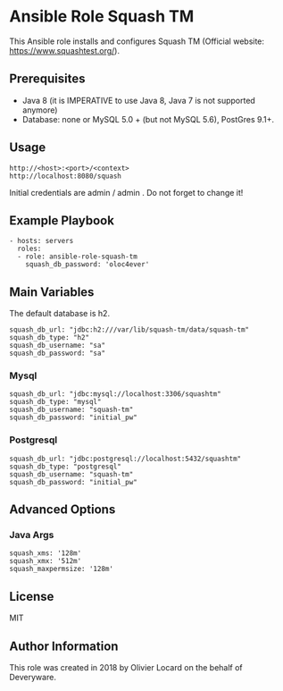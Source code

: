 # Ansible Role Squash TM

This Ansible role installs and configures Squash TM (Official website: https://www.squashtest.org/).

## Prerequisites

* Java 8 (it is IMPERATIVE to use Java 8, Java 7 is not supported anymore)
* Database: none or MySQL 5.0 + (but not MySQL 5.6), PostGres 9.1+.

## Usage

    http://<host>:<port>/<context>
    http://localhost:8080/squash

Initial credentials are admin / admin . Do not forget to change it!

## Example Playbook

    - hosts: servers
      roles:
      - role: ansible-role-squash-tm
        squash_db_password: 'oloc4ever'

## Main Variables

The default database is h2.

    squash_db_url: "jdbc:h2:///var/lib/squash-tm/data/squash-tm"
    squash_db_type: "h2"
    squash_db_username: "sa"
    squash_db_password: "sa"

### Mysql

    squash_db_url: "jdbc:mysql://localhost:3306/squashtm"
    squash_db_type: "mysql"
    squash_db_username: "squash-tm"
    squash_db_password: "initial_pw"

### Postgresql

    squash_db_url: "jdbc:postgresql://localhost:5432/squashtm"
    squash_db_type: "postgresql"
    squash_db_username: "squash-tm"
    squash_db_password: "initial_pw"

## Advanced Options

### Java Args

    squash_xms: '128m'
    squash_xmx: '512m'
    squash_maxpermsize: '128m'

## License

MIT

##  Author Information

This role was created in 2018 by Olivier Locard on the behalf of Deveryware.
